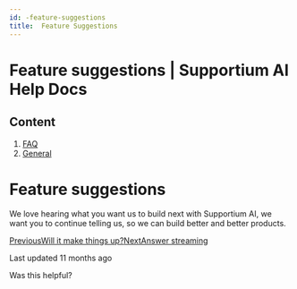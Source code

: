 ```yaml
---
id: -feature-suggestions
title:  Feature Suggestions
---
```



# Feature suggestions | Supportium AI Help Docs

## Content

  1. [FAQ](/faq)
  2. [General](/faq/general)

# Feature suggestions

We love hearing what you want us to build next with Supportium AI, we want you to continue telling us, so we can build better and better products.

[PreviousWill it make things up?](/faq/general/will-it-make-things-up)[NextAnswer streaming](/faq/general/answer-streaming)

Last updated 11 months ago

Was this helpful?
